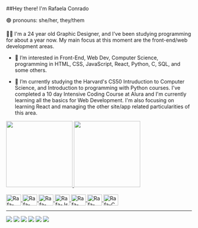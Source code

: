 ##Hey there! I'm Rafaela Conrado

🟢 pronouns: she/her, they/them

✍🏻 I'm a 24 year old Graphic Designer, and I've been studying programming for about a year now. My main focus at this moment are the front-end/web development areas.

- 👀 I’m interested in Front-End, Web Dev, Computer Science, programming in HTML, CSS, JavaScript, React, Python, C, SQL, and some others.

- 🌱 I’m currently studying the Harvard's CS50 Intruduction to Computer Science, and Introduction to programming with Python courses. I've completed a 10  day Intensive Coding Course at Alura and I'm currently learning all the basics for Web Development. I'm also focusing on learning React and managing the other site/app related particularities of this area.

<div>
  <a href="https://github.com/Rakodashi">
    <img height="180cm" src="https://github-readme-stats.vercel.app/api?username=Rakodashi&show_icons=true&theme=ocean_dark&include_all_commits=true&count_private=true"/>
    <img height="180cm" src="https://github-readme-stats.vercel.app/api/top-langs/?username=Rakodashi&layout=compact&langs_count=16&theme=ocean_dark"/>
</div>
  
  <br>

  <div>
    <img align="center" alt="Rafa-HTML" height="30" width="40" src="https://cdn.jsdelivr.net/gh/devicons/devicon/icons/html5/html5-original.svg" />
    <img align="center" alt="Rafa-CSS" height="30" width="40" src="https://cdn.jsdelivr.net/gh/devicons/devicon/icons/css3/css3-original.svg" />
    <img align="center" alt="Rafa-SASS" height="30" width="40" src="https://cdn.jsdelivr.net/gh/devicons/devicon/icons/sass/sass-original.svg" />
    <img align="center" alt="Rafa-Js" height="30" width="40" src="https://cdn.jsdelivr.net/gh/devicons/devicon/icons/javascript/javascript-original.svg" />
    <img align="center" alt="Rafa-Python" height="30" width="40" src="https://cdn.jsdelivr.net/gh/devicons/devicon/icons/python/python-original.svg" />
    <img align="center" alt="Rafa-React" height="30" width="40" src="https://cdn.jsdelivr.net/gh/devicons/devicon/icons/react/react-original.svg" />
<!--     <img align="center" alt="Rafa-Angular" height="30" width="40" src="https://cdn.jsdelivr.net/gh/devicons/devicon/icons/angularjs/angularjs-original.svg" /> -->
    <img align="center" alt="Rafa-C" height="30" width="40" src="https://cdn.jsdelivr.net/gh/devicons/devicon/icons/c/c-original.svg" />
  </div>
  
  <hr>
  
  <div>
    <a href="https://codepen.io/rakodashi" target="_blank"><img src="https://img.shields.io/badge/Codepen-000000?style=for-the-badge&logo=codepen&logoColor=white" target="_blank"></a>
    <a href="https://www.linkedin.com/in/rakodashi/" target="_blank"><img src="https://img.shields.io/badge/LinkedIn-0077B5?style=for-the-badge&logo=linkedin&logoColor=white" target="_blank"></a>
    <a href="https://www.facebook.com/raf.conrado/" target="_blank"><img src="https://img.shields.io/badge/Facebook-1877F2?style=for-the-badge&logo=facebook&logoColor=white" target="_blank"/></a>
    <a href="https://www.instagram.com/lyokonrado/" target="_blank"><img src="https://img.shields.io/badge/Instagram-E4405F?style=for-the-badge&logo=instagram&logoColor=white" target="_blank"></a>
    <a href="mailto:rafaconrado1@gmail.com" target="_blank"><img src="https://img.shields.io/badge/Gmail-D14836?style=for-the-badge&logo=gmail&logoColor=white" target="_blank"></a>
    <a href="https://ko-fi.com/rakodashi#changeCoverImageModal" target="_blank"><img src="https://img.shields.io/badge/Ko--fi-F16061?style=for-the-badge&logo=ko-fi&logoColor=white" target="_blank"></a>

<!--    <a href="" target="_blank"><img src="" target="_blank"></a> -->
  </div>
